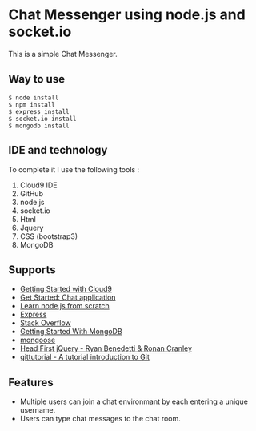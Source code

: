 # Chat Messenger using node.js and socket.io
This is a simple Chat Messenger. 

## Way to use

```
$ node install
$ npm install
$ express install
$ socket.io install
$ mongodb install

```

## IDE and technology

To complete it I use the following tools :
1. Cloud9 IDE
2. GitHub
3. node.js
4. socket.io
5. Html
6. Jquery
7. CSS (bootstrap3)
8. MongoDB

## Supports
- [Getting Started with Cloud9](https://docs.c9.io/docs/getting-started)
- [Get Started: Chat application](http://socket.io/get-started/chat/)
- [Learn node.js from scratch](https://www.udemy.com/learn-nodejs-from-scratch2/learn/#/)
- [Express](http://expressjs.com/en/starter/installing.html)
- [Stack Overflow](http://stackoverflow.com/questions/20579747/node-js-and-socket-io-dont-work-on-cloud9-ide)
- [Getting Started With MongoDB](https://docs.mongodb.org/getting-started/node/client/)
- [mongoose](https://github.com/Automattic/mongoose)
- [Head First jQuery - Ryan Benedetti & Ronan Cranley](http://cdn.oreillystatic.com/oreilly/booksamplers/9781449393212_sampler.pdf)
- [gittutorial - A tutorial introduction to Git](http://git-scm.com/docs/gittutorial)


## Features
- Multiple users can join a chat environmant by each entering a unique username.
- Users can type chat messages to the chat room.